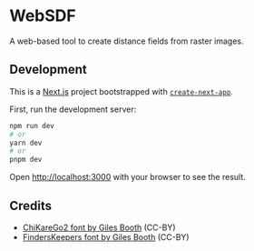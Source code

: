 # WebSDF

A web-based tool to create distance fields from raster images.

## Development

This is a [Next.js](https://nextjs.org/) project bootstrapped with [`create-next-app`](https://github.com/vercel/next.js/tree/canary/packages/create-next-app).

First, run the development server:

```bash
npm run dev
# or
yarn dev
# or
pnpm dev
```

Open [http://localhost:3000](http://localhost:3000) with your browser to see the result.

## Credits

* [ChiKareGo2 font by Giles Booth](https://www.pentacom.jp/pentacom/bitfontmaker2/gallery/?id=3780) (CC-BY)
* [FindersKeepers font by Giles Booth](https://www.pentacom.jp/pentacom/bitfontmaker2/gallery/?id=3809) (CC-BY)
